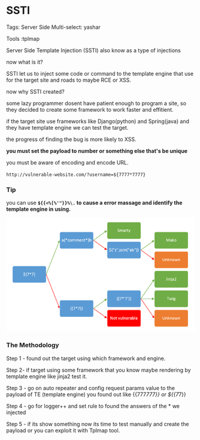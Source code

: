 # SSTI

Tags: Server Side
Multi-select: yashar

Tools :tplmap

Server Side Template Injection (SSTI) also know as a type of injections

now what is it?

SSTI let us to inject some code or command to the template engine that use for the target site and roads to maybe RCE or XSS.

now why SSTI created?

some lazy programmer dosent have patient enough to program a site, so they decided to create some framework to work faster and effitient.

if the target site use frameworks like Django(python) and Spring(java) and they have template engine we can test the target.

the progress of finding the bug is more likely to XSS.

**you must set the payload to number or something else that's be unique** 

you must be aware of encoding and encode URL.

`http://vulnerable-website.com/?username=${7777*7777}`

### Tip

you can use **`${{<%[%'"}}%\.` to cause a error massage and identify the template engine in using.**

![Untitled](Untitled.png)

### The Methodology

Step 1 - found out the target using which framework and engine.

Step 2- if target using some framework that you know maybe rendering by template engine like jinja2 test it.

Step 3 - go on auto repeater and config request params value to the payload of TE (template engine) you found out like {{777*777}} or ${{7*7}} 

Step 4 - go for logger++ and set rule to found the answers of the * we injected

Step 5 - if its show something now its time to test manually and create the payload or you can exploit it with Tplmap tool.